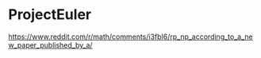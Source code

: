 # ProjectEuler
https://www.reddit.com/r/math/comments/i3fbl6/rp_np_according_to_a_new_paper_published_by_a/
